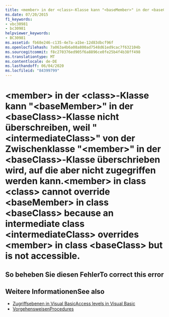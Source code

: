 ```yaml
---
title: <member> in der <class>-Klasse kann "<baseMember>" in der <baseClass>-Klasse nicht überschreiben, weil "<intermediateClass>" von der Zwischenklasse "<member>" in der <baseClass>-Klasse überschrieben wird, auf die aber nicht zugegriffen werden kann.
ms.date: 07/20/2015
f1_keywords:
- vbc30981
- bc30981
helpviewer_keywords:
- BC30981
ms.assetid: fb68e246-c135-4e7a-a1be-12d83dbcf96f
ms.openlocfilehash: 7a063a4b6a08a800ad7548d61ed9cac7f632104b
ms.sourcegitcommit: f8c270376ed905f6a8896ce0fe25b4f4b38ff498
ms.translationtype: MT
ms.contentlocale: de-DE
ms.lasthandoff: 06/04/2020
ms.locfileid: "84399799"
---
```

# <a name="member-in-class-class-cannot-override-basemember-in-class-baseclass-because-an-intermediate-class-intermediateclass-overrides-member-in-class-baseclass-but-is-not-accessible"></a><span data-ttu-id="2e243-102">\<member> in der \<class>-Klasse kann "\<baseMember>" in der \<baseClass>-Klasse nicht überschreiben, weil "\<intermediateClass>" von der Zwischenklasse "\<member>" in der \<baseClass>-Klasse überschrieben wird, auf die aber nicht zugegriffen werden kann.</span><span class="sxs-lookup"><span data-stu-id="2e243-102">\<member> in class \<class> cannot override \<baseMember> in class \<baseClass> because an intermediate class \<intermediateClass> overrides \<member> in class \<baseClass> but is not accessible.</span></span>

## <a name="to-correct-this-error"></a><span data-ttu-id="2e243-103">So beheben Sie diesen Fehler</span><span class="sxs-lookup"><span data-stu-id="2e243-103">To correct this error</span></span>

## <a name="see-also"></a><span data-ttu-id="2e243-104">Weitere Informationen</span><span class="sxs-lookup"><span data-stu-id="2e243-104">See also</span></span>

- [<span data-ttu-id="2e243-105">Zugriffsebenen in Visual Basic</span><span class="sxs-lookup"><span data-stu-id="2e243-105">Access levels in Visual Basic</span></span>](../programming-guide/language-features/declared-elements/access-levels.md)
- [<span data-ttu-id="2e243-106">Vorgehensweisen</span><span class="sxs-lookup"><span data-stu-id="2e243-106">Procedures</span></span>](../programming-guide/language-features/procedures/index.md)
